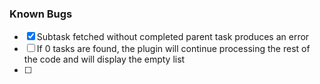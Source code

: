 ### Known Bugs
- [x] Subtask fetched without completed parent task produces an error
- [ ] If 0 tasks are found, the plugin will continue processing the rest of the code and will display the empty list
- [ ] 